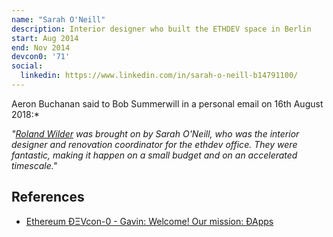 ```yaml
---
name: "Sarah O'Neill"
description: Interior designer who built the ETHDEV space in Berlin
start: Aug 2014
end: Nov 2014
devcon0: '71'
social:
  linkedin: https://www.linkedin.com/in/sarah-o-neill-b14791100/
---
```


Aeron Buchanan said to Bob Summerwill in a personal email on 16th August 2018:*

*"[Roland Wilder]('/people/roland-wilder') was brought on by Sarah O'Neill, who was the interior designer and renovation coordinator for the ethdev office. They were fantastic, making it happen on a small budget and on an accelerated timescale."*


## References

- [Ethereum ÐΞVcon-0 - Gavin: Welcome! Our mission: ÐApps](https://www.youtube.com/watch?v=_BvvUlKDqp0&t=71s)
